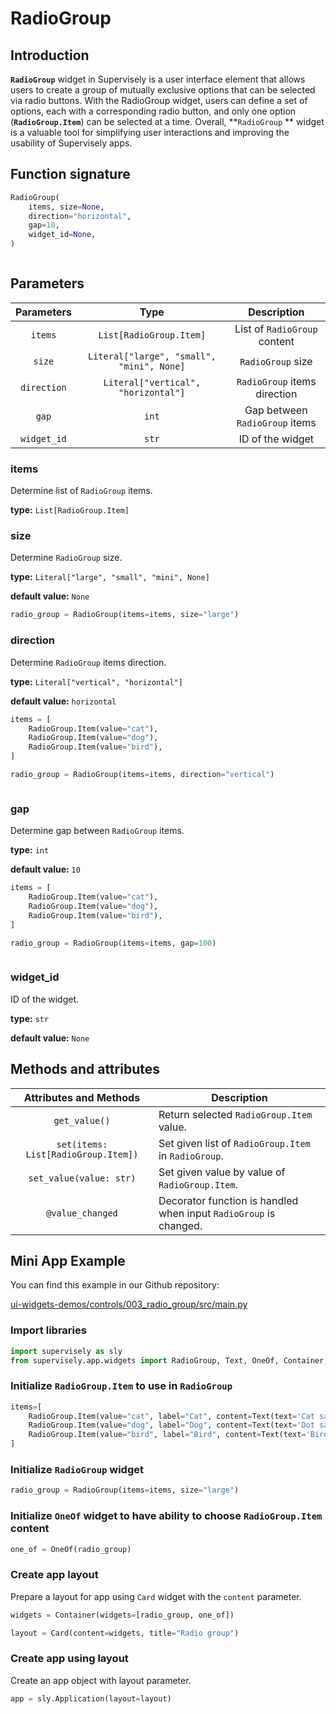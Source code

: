 # RadioGroup

## Introduction

**`RadioGroup`** widget in Supervisely is a user interface element that allows users to create a group of mutually exclusive options that can be selected via radio buttons. With the RadioGroup widget, users can define a set of options, each with a corresponding radio button, and only one option (**`RadioGroup.Item`**) can be selected at a time. Overall, **`RadioGroup` ** widget is a valuable tool for simplifying user interactions and improving the usability of Supervisely apps.

## Function signature

```python
RadioGroup(
    items, size=None,
    direction="horizontal",
    gap=10,
    widget_id=None,
)
```

<figure><img src="https://user-images.githubusercontent.com/120389559/218781501-c8849c3c-1070-4425-8b9f-e9cb9ad9a74b.gif" alt=""><figcaption></figcaption></figure>

## Parameters

|  Parameters |                    Type                   |           Description          |
| :---------: | :---------------------------------------: | :----------------------------: |
|   `items`   |          `List[RadioGroup.Item]`          |  List of `RadioGroup` content  |
|    `size`   | `Literal["large", "small", "mini", None]` |        `RadioGroup` size       |
| `direction` |    `Literal["vertical", "horizontal"]`    |  `RadioGroup` items direction  |
|    `gap`    |                   `int`                   | Gap between `RadioGroup` items |
| `widget_id` |                   `str`                   |        ID of the widget        |

### items

Determine list of `RadioGroup` items.

**type:** `List[RadioGroup.Item]`

### size

Determine `RadioGroup` size.

**type:** `Literal["large", "small", "mini", None]`

**default value:** `None`

```python
radio_group = RadioGroup(items=items, size="large")
```

### direction

Determine `RadioGroup` items direction.

**type:** `Literal["vertical", "horizontal"]`

**default value:** `horizontal`

```python
items = [
    RadioGroup.Item(value="cat"),
    RadioGroup.Item(value="dog"),
    RadioGroup.Item(value="bird"),
]

radio_group = RadioGroup(items=items, direction="vertical")
```

<figure><img src="https://user-images.githubusercontent.com/120389559/218785530-ddc74acc-8a88-4c52-9b8b-0bc5badbbe7b.png" alt=""><figcaption></figcaption></figure>

### gap

Determine gap between `RadioGroup` items.

**type:** `int`

**default value:** `10`

```python
items = [
    RadioGroup.Item(value="cat"),
    RadioGroup.Item(value="dog"),
    RadioGroup.Item(value="bird"),
]

radio_group = RadioGroup(items=items, gap=100)
```

<figure><img src="https://user-images.githubusercontent.com/120389559/218786092-16a0d2a3-3eaf-4945-8697-52ebca45dd11.png" alt=""><figcaption></figcaption></figure>

### widget\_id

ID of the widget.

**type:** `str`

**default value:** `None`

## Methods and attributes

|        Attributes and Methods       | Description                                                       |
| :---------------------------------: | ----------------------------------------------------------------- |
|            `get_value()`            | Return selected `RadioGroup.Item` value.                          |
| `set(items: List[RadioGroup.Item])` | Set given list of `RadioGroup.Item` in `RadioGroup`.              |
|       `set_value(value: str)`       | Set given value by value of `RadioGroup.Item`.                    |
|           `@value_changed`          | Decorator function is handled when input `RadioGroup` is changed. |

## Mini App Example

You can find this example in our Github repository:

[ui-widgets-demos/controls/003\_radio\_group/src/main.py](https://github.com/supervisely-ecosystem/ui-widgets-demos/blob/master/controls/003\_radio\_group/src/main.py)

### Import libraries

```python
import supervisely as sly
from supervisely.app.widgets import RadioGroup, Text, OneOf, Container, Card
```

### Initialize `RadioGroup.Item` to use in `RadioGroup`

```python
items=[
    RadioGroup.Item(value="cat", label="Cat", content=Text(text='Cat says "Meow!"')),
    RadioGroup.Item(value="dog", label="Dog", content=Text(text='Dot says "Woof!"')),
    RadioGroup.Item(value="bird", label="Bird", content=Text(text='Bird says "Tweet!"')),
]
```

### Initialize `RadioGroup` widget

```python
radio_group = RadioGroup(items=items, size="large")
```

### Initialize `OneOf` widget to have ability to choose `RadioGroup.Item` content

```python
one_of = OneOf(radio_group)
```

### Create app layout

Prepare a layout for app using `Card` widget with the `content` parameter.

```python
widgets = Container(widgets=[radio_group, one_of])

layout = Card(content=widgets, title="Radio group")
```

### Create app using layout

Create an app object with layout parameter.

```python
app = sly.Application(layout=layout)
```

<figure><img src="https://user-images.githubusercontent.com/120389559/218789546-34054150-6e4d-44cf-8673-f2e9e112b2e4.gif" alt=""><figcaption></figcaption></figure>
